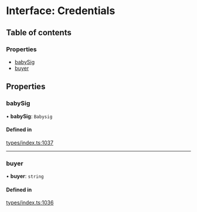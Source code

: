 # Interface: Credentials

## Table of contents

### Properties

- [babySig](Credentials.md#babysig)
- [buyer](Credentials.md#buyer)

## Properties

### babySig

• **babySig**: `Babysig`

#### Defined in

[types/index.ts:1037](https://github.com/nevermined-io/react-components/blob/e241593/catalog/src/types/index.ts#L1037)

___

### buyer

• **buyer**: `string`

#### Defined in

[types/index.ts:1036](https://github.com/nevermined-io/react-components/blob/e241593/catalog/src/types/index.ts#L1036)
